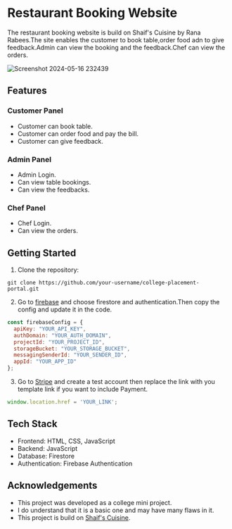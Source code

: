 # Restaurant Booking Website
The restaurant booking website is build on Shaif's Cuisine by Rana Rabees.The site enables the customer to book table,order food adn to give feedback.Admin can view the booking and the feedback.Chef can view the orders.


![Screenshot 2024-05-16 232439](https://github.com/adwaith-krishna/restaurant-booking-website/assets/61908327/bdf07590-4259-422d-a690-50170dbc1b0c)


## Features
### Customer Panel
* Customer can book table.
* Customer can order food and pay the bill.
* Customer can give feedback.
### Admin Panel
* Admin Login.
* Can view table bookings.
* Can view the feedbacks.
### Chef Panel
* Chef Login.
* Can view the orders.




## Getting Started
1. Clone the repository:
```console
git clone https://github.com/your-username/college-placement-portal.git
```


2. Go to [firebase](https://firebase.google.com/) and choose firestore and authentication.Then copy the config and update it in the code.
```js
const firebaseConfig = {
  apiKey: "YOUR_API_KEY",
  authDomain: "YOUR_AUTH_DOMAIN",
  projectId: "YOUR_PROJECT_ID",
  storageBucket: "YOUR_STORAGE_BUCKET",
  messagingSenderId: "YOUR_SENDER_ID",
  appId: "YOUR_APP_ID"
};
```

3. Go to [Stripe](https://stripe.com/in) and create a test account then replace the link with you template link if you want to include Payment.
```js
window.location.href = 'YOUR_LINK';
```







## Tech Stack
* Frontend: HTML, CSS, JavaScript
* Backend: JavaScript
* Database: Firestore
* Authentication: Firebase Authentication




## Acknowledgements
* This project was developed as a college mini project.
* I do understand that it is a basic one and may have many flaws in it.
* This project is build on [Shaif's Cuisine](https://github.com/RanaRabees/Shaif-S-Cuisine.git).
